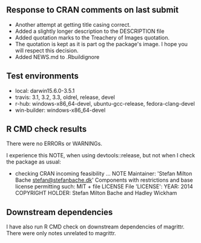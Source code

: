 ## Response to CRAN comments on last submit

* Another attempt at getting title casing correct.
* Added a slightly longer description to the DESCRIPTION file
* Added quotation marks to the Treachery of Images quotation.
* The quotation is kept as it is part og the package's image. 
  I hope you will respect this decision.
* Added NEWS.md to .Rbuildignore

## Test environments

* local: darwin15.6.0-3.5.1
* travis: 3.1, 3.2, 3.3, oldrel, release, devel
* r-hub: windows-x86_64-devel, ubuntu-gcc-release, fedora-clang-devel
* win-builder: windows-x86_64-devel

## R CMD check results
There were no ERRORs or WARNINGs. 

I experience this NOTE, when using devtools::release, but not
when I check the package as usual:

* checking CRAN incoming feasibility ... NOTE
Maintainer: 'Stefan Milton Bache <stefan@stefanbache.dk>'
Components with restrictions and base license permitting such:
  MIT + file LICENSE
File 'LICENSE':
  YEAR: 2014
  COPYRIGHT HOLDER: Stefan Milton Bache and Hadley Wickham

## Downstream dependencies
I have also run R CMD check on downstream dependencies of magrittr. 
There were only notes unrelated to magrittr.
